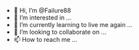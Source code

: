 - 👋 Hi, I’m @Failure88
- 👀 I’m interested in ...
- 🌱 I’m currently learning to live me again ...
- 💞️ I’m looking to collaborate on ...
- 📫 How to reach me ...

<!---
Failure88/Failure88 is a ✨ special ✨ repository because its `README.md` (this file) appears on your GitHub profile.
You can click the Preview link to take a look at your changes.
--->
